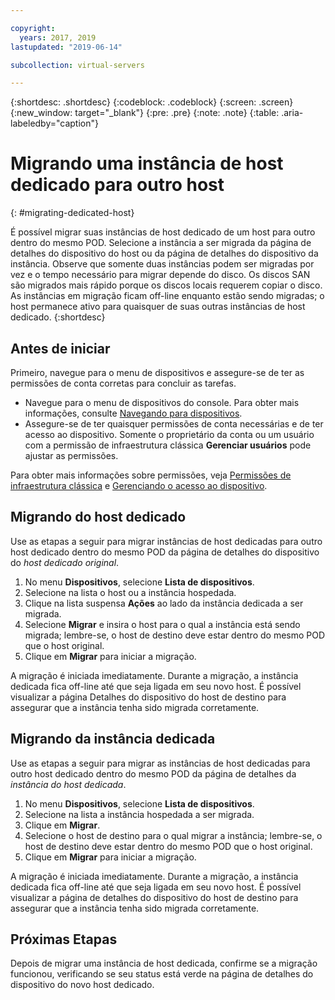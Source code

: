 ```yaml
---

copyright:
  years: 2017, 2019
lastupdated: "2019-06-14"

subcollection: virtual-servers

---
```


{:shortdesc: .shortdesc}
{:codeblock: .codeblock}
{:screen: .screen}
{:new_window: target="_blank"}
{:pre: .pre}
{:note: .note}
{:table: .aria-labeledby="caption"}


# Migrando uma instância de host dedicado para outro host
{: #migrating-dedicated-host}

É possível migrar suas instâncias de host dedicado de um host para outro dentro do mesmo POD. Selecione a instância a ser migrada da página de detalhes do dispositivo do host ou da página de detalhes do dispositivo da instância. Observe que somente duas instâncias podem ser migradas por vez e o tempo necessário para migrar depende do disco. Os discos SAN são migrados mais rápido porque os discos locais requerem copiar o disco. As instâncias em migração ficam off-line enquanto estão sendo migradas; o host permanece ativo para quaisquer de suas outras instâncias de host dedicado.
{:shortdesc}

## Antes de iniciar
Primeiro, navegue para o menu de dispositivos e assegure-se de ter as permissões de conta corretas para concluir as tarefas.

* Navegue para o menu de dispositivos do console. Para obter mais informações, consulte [Navegando para dispositivos](/docs/vsi?topic=virtual-servers-navigating-devices).
* Assegure-se de ter quaisquer permissões de conta necessárias e de ter acesso ao dispositivo. Somente o proprietário da conta ou um usuário com a permissão de infraestrutura clássica **Gerenciar usuários** pode ajustar as permissões.

Para obter mais informações sobre permissões, veja [Permissões de infraestrutura clássica](/docs/iam?topic=iam-infrapermission#infrapermission) e [Gerenciando o acesso ao dispositivo](/docs/vsi?topic=virtual-servers-managing-device-access).

## Migrando do host dedicado
Use as etapas a seguir para migrar instâncias de host dedicadas para outro host dedicado dentro do mesmo POD da página de detalhes do dispositivo do *host dedicado original*. 

1. No menu **Dispositivos**, selecione **Lista de dispositivos**.
2. Selecione na lista o host ou a instância hospedada.
3. Clique na lista suspensa **Ações** ao lado da instância dedicada a ser migrada.
4. Selecione **Migrar** e insira o host para o qual a instância está sendo migrada; lembre-se, o host de destino deve estar dentro do mesmo POD que o host original.
5. Clique em **Migrar** para iniciar a migração. 

A migração é iniciada imediatamente. Durante a migração, a instância dedicada fica off-line até que seja ligada em seu novo host. É possível visualizar a página Detalhes do dispositivo do host de destino para assegurar que a instância tenha sido migrada corretamente.

## Migrando da instância dedicada
Use as etapas a seguir para migrar as instâncias de host dedicadas para outro host dedicado dentro do mesmo POD da página de detalhes da *instância do host dedicada*.

1. No menu **Dispositivos**, selecione **Lista de dispositivos**.
2. Selecione na lista a instância hospedada a ser migrada.
3. Clique em **Migrar**.
4. Selecione o host de destino para o qual migrar a instância; lembre-se, o host de destino deve estar dentro do mesmo POD que o host original.
5. Clique em **Migrar** para iniciar a migração.

A migração é iniciada imediatamente. Durante a migração, a instância dedicada fica off-line até que seja ligada em seu novo host. É possível visualizar a página de detalhes do dispositivo do host de destino para assegurar que a instância tenha sido migrada corretamente.

## Próximas Etapas
Depois de migrar uma instância de host dedicada, confirme se a migração funcionou, verificando se seu status está verde na página de detalhes do dispositivo do novo host dedicado.

